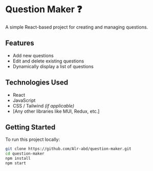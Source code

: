 # Question Maker ❓

A simple React-based project for creating and managing questions.

## Features
- Add new questions
- Edit and delete existing questions
- Dynamically display a list of questions

## Technologies Used
- React
- JavaScript
- CSS / Tailwind *(if applicable)*
- [Any other libraries like MUI, Redux, etc.]

## Getting Started

To run this project locally:

```bash
git clone https://github.com/Alr-abd/question-maker.git
cd question-maker
npm install
npm start

